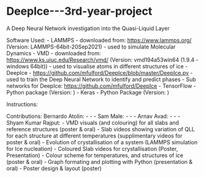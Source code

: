 # DeepIce---3rd-year-project
A Deep Neural Network investigation into the Quasi-Liquid Layer

Software Used:
    - LAMMPS - downloaded from: https://www.lammps.org/ (Version: LAMMPS-64bit-20Sep2021) - used to simulate Molecular Dynamics
    - VMD - downloaded from: https://www.ks.uiuc.edu/Research/vmd/ (Version: vmd194a53win64 (1.9.4 - windows 64bit)) - used to visualise atoms in different structures of ice
    - DeepIce - https://github.com/mfulford/DeepIce/blob/master/DeepIce.py - used to train the Deep Neural Network to identify and predict phases
    - Sub networks for DeepIce: https://github.com/mfulford/DeepIce
    - TensorFlow - Python package (Version: )
    - Keras - Python Package (Version: )

Instructions: 


Contributions:
    Bernardo Atolin:
        - 
        - 
        - 
    Sam Male:
        -
        -
        -
    Arnav Avad:
        -
        -
        -  
    Shyam Kumar Rajput:
        - VMD visuals (and colouring) for all slabs and reference structures (poster & oral)
        - Slab videos showing variation of QLL for each structure at different temperatures (supplimentary videos for poster & oral)
        - Evolution of crystallisation of a system (LAMMPS simulation for Ice nucleation)
        - Coloured Slab videos for crystallisation (Poster, Presentation)
        - Colour scheme for temperatures, and structures of ice (poster & oral)
        - Graph formating and plotting with Python (presentation & oral)
        - Poster design & layout (poster)
